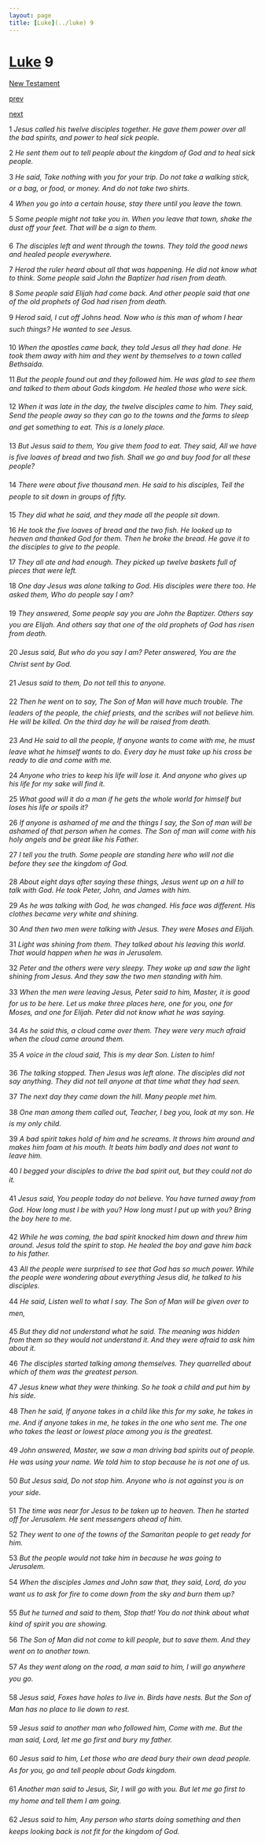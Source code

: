 ```yaml
---
layout: page
title: [Luke](../luke) 9
---
```


# [Luke](../luke) 9

[New Testament](/new-testament)


[prev](luke-8.html)


[next](luke-10.html)

1 _Jesus called his twelve disciples together. He gave them power over all the bad spirits,  and power to heal sick people._

2 _He sent them out to tell people about the kingdom of God and to heal sick people._

3 _He said, Take nothing with you for your trip. Do not take a walking stick, or a bag, or food, or money. And do not take two shirts._

4 _When you go into a certain house, stay there until you leave the town._

5 _Some people might not take you in. When you leave that town, shake the dust off your feet. That will be a sign to them._

6 _The disciples left and went through the towns. They told the good news and healed people everywhere._

7 _Herod the ruler heard about all that was happening. He did not know what to think.  Some people said John the Baptizer had risen from death._

8 _Some people said Elijah had come back. And other people said that one of the old prophets of God had risen from death._

9 _Herod said, I cut off Johns head. Now who is this man of whom I hear such things? He wanted to see Jesus._

10 _When the apostles came back, they told Jesus all they had done. He took them away with him and they went by themselves to a town called Bethsaida._

11 _But the people found out and they followed him. He was glad to see them and talked to them about Gods kingdom. He healed those who were sick._

12 _When it was late in the day, the twelve disciples came to him. They said, Send the people away so they can go to the towns and the farms to sleep and get something to eat.  This is a lonely place._

13 _But Jesus said to them, You give them food to eat. They said, All we have is five loaves of bread and two fish. Shall we go and buy food for all these people?_

14 _There were about five thousand men. He said to his disciples, Tell the people to sit down in groups of fifty._

15 _They did what he said, and they made all the people sit down._

16 _He took the five loaves of bread and the two fish. He looked up to heaven and thanked God for them. Then he broke the bread. He gave it to the disciples to give to the people._

17 _They all ate and had enough. They picked up twelve baskets full of pieces that were left._

18 _One day Jesus was alone talking to God. His disciples were there too. He asked them,  Who do people say I am?_

19 _They answered, Some people say you are John the Baptizer. Others say you are Elijah.  And others say that one of the old prophets of God has risen from death._

20 _Jesus said, But who do you say I am? Peter answered, You are the Christ sent by God._

21 _Jesus said to them, Do not tell this to anyone._

22 _Then he went on to say, The Son of Man will have much trouble. The leaders of the people, the chief priests, and the scribes will not believe him. He will be killed. On the third day he will be raised from death._

23 _And He said to all the people, If anyone wants to come with me, he must leave what he himself wants to do. Every day he must take up his cross be ready to die and come with me._

24 _Anyone who tries to keep his life will lose it. And anyone who gives up his life for my sake will find it._

25 _What good will it do a man if he gets the whole world for himself but loses his life or spoils it?_

26 _If anyone is ashamed of me and the things I say, the Son of man will be ashamed of that person when he comes. The Son of man will come with his holy angels and be great like his Father._

27 _I tell you the truth. Some people are standing here who will not die before they see the kingdom of God._

28 _About eight days after saying these things, Jesus went up on a hill to talk with God. He took Peter, John, and James with him._

29 _As he was talking with God, he was changed. His face was different. His clothes became very white and shining._

30 _And then two men were talking with Jesus. They were Moses and Elijah._

31 _Light was shining from them. They talked about his leaving this world. That would happen when he was in Jerusalem._

32 _Peter and the others were very sleepy. They woke up and saw the light shining from Jesus. And they saw the two men standing with him._

33 _When the men were leaving Jesus, Peter said to him, Master, it is good for us to be here.  Let us make three places here, one for you, one for Moses, and one for Elijah. Peter did not know what he was saying._

34 _As he said this, a cloud came over them. They were very much afraid when the cloud came around them._

35 _A voice in the cloud said, This is my dear Son. Listen to him!_

36 _The talking stopped. Then Jesus was left alone. The disciples did not say anything. They did not tell anyone at that time what they had seen._

37 _The next day they came down the hill. Many people met him._

38 _One man among them called out, Teacher, I beg you, look at my son. He is my only child._

39 _A bad spirit takes hold of him and he screams. It throws him around and makes him foam at his mouth. It beats him badly and does not want to leave him._

40 _I begged your disciples to drive the bad spirit out, but they could not do it._

41 _Jesus said, You people today do not believe. You have turned away from God. How long must I be with you? How long must I put up with you? Bring the boy here to me._

42 _While he was coming, the bad spirit knocked him down and threw him around. Jesus told the spirit to stop. He healed the boy and gave him back to his father._

43 _All the people were surprised to see that God has so much power. While the people were wondering about everything Jesus did, he talked to his disciples._

44 _He said, Listen well to what I say. The Son of Man will be given over to men,_

45 _But they did not understand what he said. The meaning was hidden from them so they would not understand it. And they were afraid to ask him about it._

46 _The disciples started talking among themselves. They quarrelled about which of them was the greatest person._

47 _Jesus knew what they were thinking. So he took a child and put him by his side._

48 _Then he said, If anyone takes in a child like this for my sake, he takes in me. And if anyone takes in me, he takes in the one who sent me. The one who takes the least or lowest place among you is the greatest._

49 _John answered, Master, we saw a man driving bad spirits out of people. He was using your name. We told him to stop because he is not one of us._

50 _But Jesus said, Do not stop him. Anyone who is not against you is on your side._

51 _The time was near for Jesus to be taken up to heaven. Then he started off for Jerusalem.  He sent messengers ahead of him._

52 _They went to one of the towns of the Samaritan people to get ready for him._

53 _But the people would not take him in because he was going to Jerusalem._

54 _When the disciples James and John saw that, they said, Lord, do you want us to ask for fire to come down from the sky and burn them up?_

55 _But he turned and said to them, Stop that! You do not think about what kind of spirit you are showing._

56 _The Son of Man did not come to kill people, but to save them. And they went on to another town._

57 _As they went along on the road, a man said to him, I will go anywhere you go._

58 _Jesus said, Foxes have holes to live in. Birds have nests. But the Son of Man has no place to lie down to rest._

59 _Jesus said to another man who followed him, Come with me. But the man said, Lord,  let me go first and bury my father._

60 _Jesus said to him, Let those who are dead bury their own dead people. As for you, go and tell people about Gods kingdom._

61 _Another man said to Jesus, Sir, I will go with you. But let me go first to my home and tell them I am going._

62 _Jesus said to him, Any person who starts doing something and then keeps looking back is not fit for the kingdom of God._

